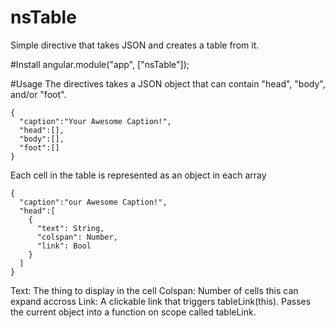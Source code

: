 # nsTable
Simple directive that takes JSON and creates a table from it.

#Install
angular.module("app", ["nsTable"]);

#Usage
The directives takes a JSON object that can contain "head", "body", and/or "foot".

```
{  
  "caption":"Your Awesome Caption!",
  "head":[],
  "body":[],
  "foot":[]
}
```

Each cell in the table is represented as an object in each array

```
{  
  "caption":"our Awesome Caption!",
  "head":[
    {
      "text": String,
      "colspan": Number,
      "link": Bool
    }
  ]
}
```

Text: The thing to display in the cell
Colspan: Number of cells this can expand accross
Link: A clickable link that triggers tableLink(this). Passes the current object into a function on scope called tableLink.

